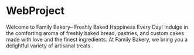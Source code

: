 # WebProject
Welcome to Family Bakery– Freshly Baked Happiness Every Day! Indulge in the comforting aroma of freshly baked bread, pastries, and custom cakes made with love and the finest ingredients. At Family Bakery, we bring you a delightful variety of artisanal treats .

